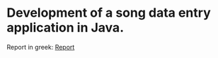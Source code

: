 # Development of a song data entry application in Java.

Report in greek: [Report](https://github.com/gaattess/University/blob/main/Software%20Development%20Methodologies/Final%20Project/PROJECT.pdf)

